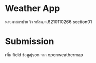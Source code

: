 # Weather App

นายภาสกรบัวแก้ว รหัสน.ศ.6210110266 section01

# Submission

เพิ่ม field ข้อมูลjson จาก openweathermap
